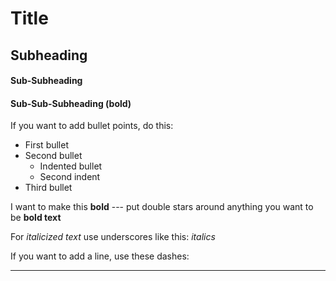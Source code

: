 # Title
## Subheading
#### Sub-Subheading
#### Sub-Sub-Subheading (bold)

If you want to add bullet points, do this:
- First bullet
- Second bullet
  - Indented bullet
  - Second indent
- Third bullet

I want to make this **bold** --- put double stars around anything you want to be **bold text**

For _italicized text_ use underscores like this: _italics_  
  
If you want to add a line, use these dashes:  

---

  
